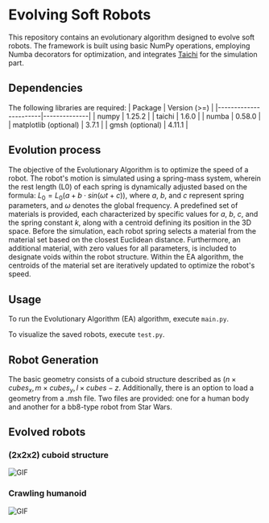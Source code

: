 # Evolving Soft Robots

This repository contains an evolutionary algorithm designed to evolve soft robots. The framework is built using basic NumPy operations, employing Numba decorators for optimization, and integrates <a href="https://www.taichi-lang.org/">Taichi</a> for the simulation part.

## Dependencies
The following libraries are required:
| Package               | Version (>=) |
|-----------------------|--------------|
| numpy                 | 1.25.2       |
| taichi                | 1.6.0        |
| numba                 | 0.58.0       |
| matplotlib (optional) | 3.7.1        |
| gmsh (optional)       | 4.11.1       |

## Evolution process
The objective of the Evolutionary Algorithm is to optimize the speed of a robot. The robot's motion is simulated using a spring-mass system, wherein the rest length (L0) of each spring is dynamically adjusted based on the formula: 
$L_0 = L_0 (a + b \cdot sin(ωt + c))$, where $a$, $b$, and $c$ represent spring parameters, and $ω$ denotes the global frequency. A predefined set of materials is provided, each characterized by specific values for $a$, $b$, $c$, and the spring constant $k$, along with a centroid defining its position in the 3D space. Before the simulation, each robot spring selects a material from the material set based on the closest Euclidean distance. Furthermore, an additional material, with zero values for all parameters, is included to designate voids within the robot structure. Within the EA algorithm, the centroids of the material set are iteratively updated to optimize the robot's speed.

## Usage
To run the Evolutionary Algorithm (EA) algorithm, execute `main.py`. 

To visualize the saved robots, execute `test.py`.
 

## Robot Generation
The basic geometry consists of a cuboid structure described as $(n \times cubes_x, m \times cubes_y, l \times cubes-z$. Additionally, there is an option to load a geometry from a .msh file. Two files are provided: one for a human body and another for a bb8-type robot from Star Wars.

## Evolved robots 

### (2x2x2) cuboid structure
![GIF](2x2.gif)

### Crawling humanoid
![GIF](human.gif)

